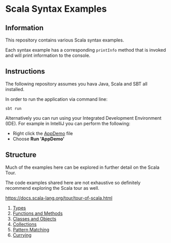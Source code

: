 # Scala Syntax Examples

## Information

This repository contains various Scala syntax examples.

Each syntax example has a corresponding `printInfo` method that is invoked and will print information to the console.

## Instructions

The following repository assumes you hava Java, Scala and SBT all installed.

In order to run the application via command line:

```
sbt run
```

Alternatively you can run using your Integrated Development Environment (IDE). For example in IntelliJ you can perform the following:

* Right click the [AppDemo](src/main/scala/com/techreturners/AppDemo.scala) file
* Choose **Run 'AppDemo'**

## Structure

Much of the examples here can be explored in further detail on the Scala Tour.

The code examples shared here are not exhaustive so definitely recommend exploring the Scala tour as well.

https://docs.scala-lang.org/tour/tour-of-scala.html

1. [Types](src/main/scala/com/techreturners/types/ScalaTypes.scala)
2. [Functions and Methods](src/main/scala/com/techreturners/functionsandmethods/ScalaFunctionsAndMethods.scala)
3. [Classes and Objects](src/main/scala/com/techreturners/classes/ScalaClassesObjects.scala)
4. [Collections](src/main/scala/com/techreturners/collections/ScalaCollections.scala)
5. [Pattern Matching](src/main/scala/com/techreturners/patternmatching/ScalaPatternMatching.scala)
6. [Currying](src/main/scala/com/techreturners/currying/ScalaCurrying.scala)